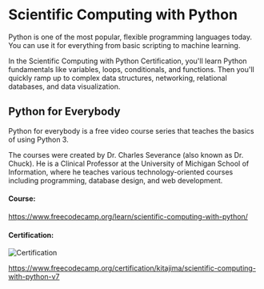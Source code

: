 # Scientific Computing with Python

Python is one of the most popular, flexible programming languages today. You can use it for everything from basic scripting to machine learning.

In the Scientific Computing with Python Certification, you'll learn Python fundamentals like variables, loops, conditionals, and functions. Then you'll quickly ramp up to complex data structures, networking, relational databases, and data visualization.


## Python for Everybody

Python for everybody is a free video course series that teaches the basics of using Python 3.

The courses were created by Dr. Charles Severance (also known as Dr. Chuck). He is a Clinical Professor at the University of Michigan School of Information, where he teaches various technology-oriented courses including programming, database design, and web development.


#### Course:

<https://www.freecodecamp.org/learn/scientific-computing-with-python/>


#### Certification:

![Certification](https://cdn.discordapp.com/attachments/914174293187915837/930538222839283762/unknown.png)

<https://www.freecodecamp.org/certification/kitajima/scientific-computing-with-python-v7>

